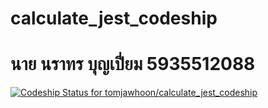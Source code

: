 # calculate_jest_codeship
# นาย นราทร บุญเปี่ยม 5935512088
[![Codeship Status for tomjawhoon/calculate_jest_codeship](https://app.codeship.com/projects/ec549350-e4ed-0137-7975-0ac16517213a/status?branch=master)](https://app.codeship.com/projects/373396)
